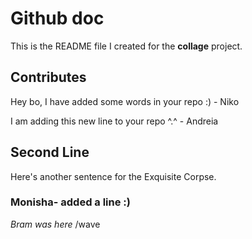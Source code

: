 # Github doc
This is the README file I created for the **collage** project.
## Contributes

Hey bo, I have added some words in your repo :) - Niko


I am adding this new line to your repo ^.^ - Andreia

<!-- This is a comment to showcase things that don't appear visually -->
## Second Line
Here's another sentence for the Exquisite Corpse. 

### Monisha- added a line :)

*Bram was here* /wave